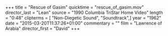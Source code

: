 +++
title = "Rescue of Gasim"
quicktime = "rescue_of_gasim.mov"
director_last = "Lean"
source = "1990 Columbia TriStar Home Video"
length = "0:48"
clipterms = [ "Non-Diegetic Sound", "Soundtrack",]
year = "1962"
date = "2015-03-20T11:37:26+01:00"
commentary = ""
film = "Lawrence of Arabia"
director_first = "David"
+++
